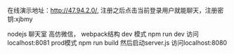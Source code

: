 在线演示地址：http://47.94.2.0/,
注册之后点击当前登录用户就能聊天，注册密钥:xjbmy

nodejs 聊天室 高仿微信，
webpack结构
dev 模式 npm run dev 访问localhost:8081
prod模式 npm run build 然后启动server.js 访问localhost:8080